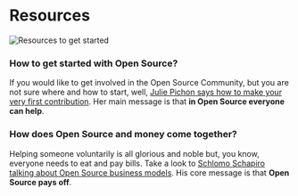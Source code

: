 # Resources

![Resources to get started](http://i.imgur.com/agR5gPJ.png?1)

### How to get started with Open Source?
If you would like to get involved in the Open Source Community, but you are not sure where and how to start, well, [Julie Pichon says how to make your very first contribution](https://ep2014.europython.eu/en/schedule/sessions/33/). Her main message is that **in Open Source everyone can help**.

### How does Open Source and money come together?
Helping someone voluntarily is all glorious and noble but, you know, everyone needs to eat and pay bills. Take a look to [Schlomo Schapiro talking about Open Source business models](https://www.youtube.com/watch?v=1vC4uxn_Tw8). His core message is that **Open Source pays off**.
